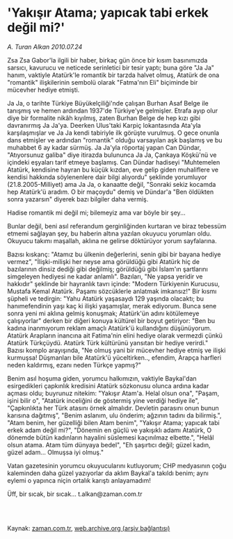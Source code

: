 # 'Yakışır Atama; yapıcak tabi erkek değil mi?'

*A. Turan Alkan 2010.07.24*

<td class="columnist-detail">
<p>Zsa Zsa Gabor'la ilgili bir haber, birkaç gün önce bir kısım basınımızda sarsıcı, kavurucu ve neticede serinletici bir tesir yaptı; buna göre "Ja Ja" hanım, vaktiyle Atatürk'le romantik bir tarzda halvet olmuş, Atatürk de ona "romantik" ilişkilerinin sembolü olarak "Fatma'nın Eli" biçiminde bir mücevher hediye etmişti.</p>
<p>
<div id="haberMetinDiv">
<p>Ja Ja, o tarihte Türkiye Büyükelçiliği'nde çalışan Burhan Asaf Belge ile tanışmış ve hemen ardından 1937'de Türkiye'ye gelmişler. Etrafa ayıp olur diye bir formalite nikâh kıyılmış, zaten Burhan Belge de hep kızı gibi davranırmış Ja Ja'ya. Deerken Ulus'taki Karpiç lokantasında Ata'yla karşılaşmışlar ve Ja Ja kendi tabiriyle ilk görüşte vurulmuş. O gece onunla dans etmişler ve ardından "romantik" olduğu varsayılan aşk başlamış ve bu muhabbet 6 ay kadar sürmüş. Ja Ja'yla röportaj yapan Can Dündar, "Atıyorsunuz galiba" diye itirazda bulununca Ja Ja, Çankaya Köşkü'nü ve içindeki eşyaları tarif etmeye başlamış. Can Dündar hadiseyi "Muhtemelen Atatürk, kendisine hayran bu küçük kızdan, eve gelip giden muhaliflere ve kendisi hakkında söylenenlere dair bilgi alıyordu" şeklinde yorumluyor (21.8.2005-Milliyet) ama Ja Ja, o kanaatte değil, "Sonraki sekiz kocamda hep Atatürk'ü aradım. O bir maçoydu" demiş ve Dündar'a "Ben öldükten sonra yazarsın" diyerek bazı bilgiler daha vermiş.
<p>Hadise romantik mi değil mi; bilemeyiz ama var böyle bir şey...
<p>Bunlar değil, beni asıl referandum gerginliğinden kurtaran ve biraz tebessüm etmemi sağlayan şey, bu haberin altına yazılan okuyucu yorumları oldu. Okuyucu takımı maşallah, aklına ne gelirse döktürüyor yorum sayfalarına.
<p>Bazısı kıskanç: "Atamız bu ülkenin değerlerini, senin gibi bir bayana hediye vermez", "İlişki-milişki her neyse ama görüldüğü gibi Atatürk hiç de bazılarının dinsiz dediği gibi değilmiş; görüldüğü gibi İslam'ın şartlarını simgeleyen hediyesi ne kadar anlamlı". Bazıları, "Ne yapsa yeridir ve hakkıdır" şeklinde bir hayranlık tavrı içinde: "Modern Türkiyenin Kurucusu, Mustafa Kemal Atatürk. Paşamı sözcüklerle anlatmak imkansız!" Bir kısmı şüpheli ve tedirgin: "Yahu Atatürk yaşasaydı 129 yaşında olacaktı; bu hanımefendinin yaşı kaç ki ilişki yaşamışlar, merak ediyorum. Bunca sene sonra yeni mi aklına gelmiş konuşmak; Atatürk'ün adını kötülemeye çalışıyorlar" derken bir diğeri konuya kültürel bir boyut getiriyor: "Ben bu kadına inanmıyorum reklam amaçlı Atatürk'ü kullandığını düşünüyorum. Atatürk Arapların inancına ait Fatima'nin elini hediye olarak vermezdi çünkü Atatürk Türkçüydü. Atatürk Türk kültürünü yansıtan bir hediye verirdi." Bazısı komplo arayışında, "Ne olmuş yani bir mücevher hediye etmiş ve ilişki kurmuşsa! Düşmanları bile Atatürk'ü yüceltirken.., efendim, Arapça harfleri neden kaldırmış, ezanı neden Türkçe yapmış?"
<p>Benim asıl hoşuma giden, yorumcu halkımızın, vaktiyle Baykal'dan esirgedikleri çapkınlık kredisini Atatürk sözkonusu olunca ardına kadar açması oldu; buyrunuz nitekim: "Yakışır Atam'a. Helal olsun ona", "Paşam, işini bilir o", "Atatürk inceliğini de göstermiş yine verdiği hediye ile", "Çapkınlıkta her Türk atasını örnek almalıdır. Devletin parasını onun bunun karısına dağıtmış", "Benim aslanım, ulu önderim; ağzının tadını da bilirmiş.", "Atam benim, her güzelliği bilen Atam benim", "Yakışır Atama; yapıcak tabi erkek adam değil mi?", "Dönemin en güçlü ve yakışıklı adamı Atatürk, O dönemde bütün kadınların hayalini süslemesi kaçınılmaz elbette.", "Helâl olsun atama. Atam tüm dünyaya bedel", "Eh şaşırtıcı değil; güzel kadın, güzel adam... Olmuşsa iyi olmuş."
<p>Vatan gazetesinin yorumcu okuyucularını kutluyorum; CHP medyasının çoğu kaleminden daha güzel yazıyorlar da aklım Baykal'a takıldı benim; aynı eylemi o yapınca niçin ortalık karıştı anlayamadım!
<p>Üff, bir sıcak, bir sıcak... t.alkan@zaman.com.tr</p></p></p></p></p></p></p></div>
</p>


<p><br>
		 </br></p></td>

Kaynak: [zaman.com.tr](http://zaman.com.tr/yazar.do?yazino=1008227), [web.archive.org (arşiv bağlantısı)](http://web.archive.org/web/20111110103629/http://www.zaman.com.tr/yazar.do?yazino=1008227)
